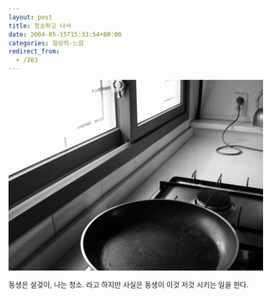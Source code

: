 ```yaml
---
layout: post
title: 청소하고 나서
date: 2004-05-15T15:33:54+00:00
categories: 일상의-느낌
redirect_from:
  - /383
---
```


![ ](/assets/media/photo_PICT0198s.JPG)

동생은 설겆이, 나는 청소. 라고 하지만 사실은 동생이 이것 저것 시키는 일을 한다.
